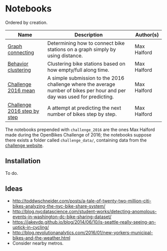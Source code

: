 # Notebooks

Ordered by creation.

| Name                                          | Description                                                                   | Author(s)   |
|-----------------------------------------------|-------------------------------------------------------------------------------|-------------|
| [Graph connecting](graph_connecting.ipynb)    | Determining how to connect bike stations on a graph simply by using distance. | Max Halford |
| [Behavior clustering](behavior_clustering.ipynb) | Clustering bike stations based on how empty/full along time.                  | Max Halford |
| [Challenge 2016 mean](challenge_2016_mean.ipynb)    | A simple submission to the 2016 challenge where the average number of bikes per hour and per day was used for predicting. | Max Halford |
| [Challenge 2016 step by step](challenge_2016_step_by_step.ipynb) | A attempt at predicting the next number of bikes step by step.                  | Max Halford |

The notebooks prepended with `challenge_2016` are the ones Max Halford made during the OpenBikes Challenge of 2016; the notebooks suppose there exists a folder called `challenge_data/`, containing data from the [challenge website](http://challenge.openbikes.co/).

## Installation

To do.

## Ideas

- http://toddwschneider.com/posts/a-tale-of-twenty-two-million-citi-bikes-analyzing-the-nyc-bike-share-system/
- http://blog.nycdatascience.com/student-works/detecting-anomolous-events-in-washington-dc-bike-sharing-dataset/
- https://jakevdp.github.io/blog/2014/06/10/is-seattle-really-seeing-an-uptick-in-cycling/
- http://blog.revolutionanalytics.com/2016/01/new-yorkers-municipal-bikes-and-the-weather.html
- Consider nearby metros.
